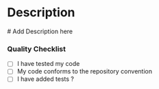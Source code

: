 # Description

\# Add Description here

### Quality Checklist

- [ ] I have tested my code
- [ ] My code conforms to the repository convention
- [ ] I have added tests ?
